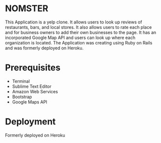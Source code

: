 # NOMSTER
This Application is a yelp clone. It allows users to look up reviews of restaurants, bars, and local stores. It also allows users to rate each place and for business owners to add their own businesses to the page. It has an incorporated Google Map API and users can look up where each organization is located. The Application was creating using Ruby on Rails and was formerly deployed on Heroku. 

# Prerequisites
- Terminal
- Sublime Text Editor
- Amazon Web Services
- Bootstrap
- Google Maps API

# Deployment
Formerly deployed on Heroku

